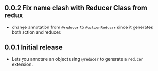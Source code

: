 ## 0.0.2 Fix name clash with Reducer Class from redux

* change annotation from `@reducer` to `@actionReducer` since it generates both action and reducer.

## 0.0.1 Initial release

* Lets you annotate an object using `@reducer` to generate a `reducer` extension.
